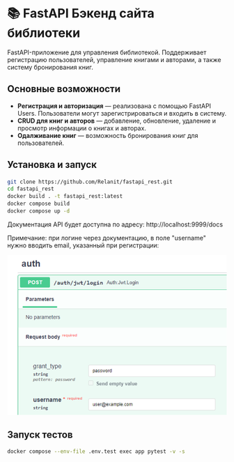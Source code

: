 # 📚 FastAPI Бэкенд сайта библиотеки


FastAPI-приложение для управления библиотекой. Поддерживает регистрацию пользователей, управление книгами и авторами, а также систему бронирования книг.


## Основные возможности
- **Регистрация и авторизация** — реализована с помощью FastAPI Users. Пользователи могут зарегистрироваться и входить в систему.
- **CRUD для книг и авторов** — добавление, обновление, удаление и просмотр информации о книгах и авторах.
- **Одалживание книг** — возможность бронирования книг для пользователей.


## Установка и запуск


```bash
git clone https://github.com/Relanit/fastapi_rest.git
cd fastapi_rest
docker build . -t fastapi_rest:latest
docker compose build
docker compose up -d
```

Документация API будет доступна по адресу: http://localhost:9999/docs

Примечание: при логине через документацию, в поле "username" нужно вводить email, указанный при регистрации:

![Логин](assets/login.png)

## Запуск тестов
```bash
docker compose --env-file .env.test exec app pytest -v -s
```




